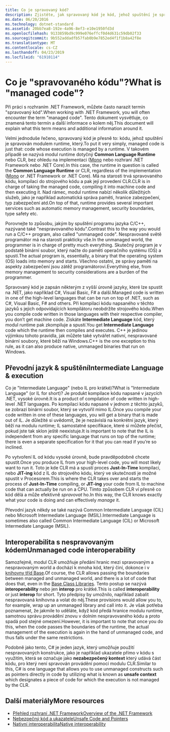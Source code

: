 ```yaml
---
title: Co je spravovaný kód?
description: Zjistěte, jak spravovaný kód je kód, jehož spuštění je spravován modulem runtime, Common Language Runtime (CLR).
ms.date: 06/20/2016
ms.technology: dotnet-standard
ms.assetid: 20bb7ea8-192e-4a96-8ef3-e10e1950fd3d
ms.openlocfilehash: 9133859bd9c999e076effcf0d4d631c59db02f33
ms.sourcegitcommit: 9b552addadfb57fab0b9e7852ed4f1f1b8a42f8e
ms.translationtype: MT
ms.contentlocale: cs-CZ
ms.lasthandoff: 04/23/2019
ms.locfileid: "61910114"
---
```

# <a name="what-is-managed-code"></a><span data-ttu-id="bd6cb-103">Co je "spravovaného kódu"?</span><span class="sxs-lookup"><span data-stu-id="bd6cb-103">What is "managed code"?</span></span>

<span data-ttu-id="bd6cb-104">Při práci s rozhraním .NET Framework, můžete často narazit termín "spravovaný kód".</span><span class="sxs-lookup"><span data-stu-id="bd6cb-104">When working with .NET Framework, you will often encounter the term "managed code".</span></span> <span data-ttu-id="bd6cb-105">Tento dokument vysvětluje, co znamená tento termín a další informace o kolem něj.</span><span class="sxs-lookup"><span data-stu-id="bd6cb-105">This document will explain what this term means and additional information around it.</span></span>

<span data-ttu-id="bd6cb-106">Velmi jednoduše řečeno, spravovaný kód je přesně to: kódu, jehož spuštění je spravován modulem runtime, který.</span><span class="sxs-lookup"><span data-stu-id="bd6cb-106">To put it very simply, managed code is just that: code whose execution is managed by a runtime.</span></span> <span data-ttu-id="bd6cb-107">V takovém případě se nazývá modul runtime dotyčný **Common Language Runtime** nebo CLR, bez ohledu na implementaci ([Mono](https://www.mono-project.com/) nebo rozhraní .NET Framework nebo .NET Core).</span><span class="sxs-lookup"><span data-stu-id="bd6cb-107">In this case, the runtime in question is called the **Common Language Runtime** or CLR, regardless of the implementation ([Mono](https://www.mono-project.com/) or .NET Framework or .NET Core).</span></span> <span data-ttu-id="bd6cb-108">Má na starosti trvá spravovaného kódu, kompilaci do strojového kódu a pak její provedení CLR.</span><span class="sxs-lookup"><span data-stu-id="bd6cb-108">CLR is in charge of taking the managed code, compiling it into machine code and then executing it.</span></span> <span data-ttu-id="bd6cb-109">Nad rámec, modul runtime nabízí několik důležitých služeb, jako je například automatická správa paměti, hranice zabezpečení, typ zabezpečení atd.</span><span class="sxs-lookup"><span data-stu-id="bd6cb-109">On top of that, runtime provides several important services such as automatic memory management, security boundaries, type safety etc.</span></span>

<span data-ttu-id="bd6cb-110">Porovnejte to způsobu, jakým by spuštění programu jazyka C/C++, nazývané také "nespravovaného kódu".</span><span class="sxs-lookup"><span data-stu-id="bd6cb-110">Contrast this to the way you would run a C/C++ program, also called "unmanaged code".</span></span> <span data-ttu-id="bd6cb-111">Nespravované světě programátor má na starosti prakticky vše.</span><span class="sxs-lookup"><span data-stu-id="bd6cb-111">In the unmanaged world, the programmer is in charge of pretty much everything.</span></span> <span data-ttu-id="bd6cb-112">Skutečný program je v podstatě binární soubor, který načte do paměti operačního systému (OS) a spustí.</span><span class="sxs-lookup"><span data-stu-id="bd6cb-112">The actual program is, essentially, a binary that the operating system (OS) loads into memory and starts.</span></span> <span data-ttu-id="bd6cb-113">Všechno ostatní, ze správy paměti na aspekty zabezpečení jsou zátěž programátorovi.</span><span class="sxs-lookup"><span data-stu-id="bd6cb-113">Everything else, from memory management to security considerations are a burden of the programmer.</span></span>

<span data-ttu-id="bd6cb-114">Spravovaný kód je zapsán některým z vyšší úrovně jazyky, které lze spustit na .NET, jako například C#, Visual Basic, F# a další.</span><span class="sxs-lookup"><span data-stu-id="bd6cb-114">Managed code is written in one of the high-level languages that can be run on top of .NET, such as C#, Visual Basic, F# and others.</span></span> <span data-ttu-id="bd6cb-115">Při kompilaci kódu napsaného v těchto jazyků s jejich odpovídajících kompilátoru neobdržíte strojového kódu.</span><span class="sxs-lookup"><span data-stu-id="bd6cb-115">When you compile code written in those languages with their respective compiler, you don’t get machine code.</span></span> <span data-ttu-id="bd6cb-116">Získáte **Intermediate Language** kód, který modul runtime pak zkompiluje a spustí.</span><span class="sxs-lookup"><span data-stu-id="bd6cb-116">You get **Intermediate Language** code which the runtime then compiles and executes.</span></span> <span data-ttu-id="bd6cb-117">C++ je jedinou výjimkou tohoto pravidla, jak můžete také vytvářet nativní, nespravované binární soubory, které běží na Windows.</span><span class="sxs-lookup"><span data-stu-id="bd6cb-117">C++ is the one exception to this rule, as it can also produce native, unmanaged binaries that run on Windows.</span></span>

## <a name="intermediate-language--execution"></a><span data-ttu-id="bd6cb-118">Převodní jazyk & spuštění</span><span class="sxs-lookup"><span data-stu-id="bd6cb-118">Intermediate Language & execution</span></span>

<span data-ttu-id="bd6cb-119">Co je "Intermediate Language" (nebo IL pro krátké)?</span><span class="sxs-lookup"><span data-stu-id="bd6cb-119">What is "Intermediate Language" (or IL for short)?</span></span> <span data-ttu-id="bd6cb-120">Je produkt kompilace kódu napsané v jazycích .NET, vysoké úrovně.</span><span class="sxs-lookup"><span data-stu-id="bd6cb-120">It is a product of compilation of code written in high-level .NET languages.</span></span> <span data-ttu-id="bd6cb-121">Po kompilaci kódu napsané v jednom z těchto jazyků, se zobrazí binární soubor, který se vytvořil mimo IL.</span><span class="sxs-lookup"><span data-stu-id="bd6cb-121">Once you compile your code written in one of these languages, you will get a binary that is made out of IL.</span></span> <span data-ttu-id="bd6cb-122">Je důležité si uvědomit, že je nezávislá na konkrétní jazyk, který běží na modulu runtime; IL samostatné specifikace, které si můžete přečíst, pokud jste tak sklon ještě neexistuje.</span><span class="sxs-lookup"><span data-stu-id="bd6cb-122">It is important to note that the IL is independent from any specific language that runs on top of the runtime; there is even a separate specification for it that you can read if you’re so inclined.</span></span>

<span data-ttu-id="bd6cb-123">Po vytvoření IL od kódu vysoké úrovně, bude pravděpodobně chcete spustit.</span><span class="sxs-lookup"><span data-stu-id="bd6cb-123">Once you produce IL from your high-level code, you will most likely want to run it.</span></span> <span data-ttu-id="bd6cb-124">Toto je kde CLR má a spustí proces **Just-In-Time** kompilaci, nebo **JIT-ing** kód z IL do strojového kódu, který ve skutečnosti je možné spustit v Procesorem.</span><span class="sxs-lookup"><span data-stu-id="bd6cb-124">This is where the CLR takes over and starts the process of **Just-In-Time** compiling, or **JIT-ing** your code from IL to machine code that can actually be run on a CPU.</span></span> <span data-ttu-id="bd6cb-125">Tímto způsobem CLR ví přesně co kód dělá a může efektivně _spravovat_ ho.</span><span class="sxs-lookup"><span data-stu-id="bd6cb-125">In this way, the CLR knows exactly what your code is doing and can effectively _manage_ it.</span></span>

<span data-ttu-id="bd6cb-126">Převodní jazyk někdy se také nazývá Common Intermediate Language (CIL) nebo Microsoft Intermediate Language (MSIL).</span><span class="sxs-lookup"><span data-stu-id="bd6cb-126">Intermediate Language is sometimes also called Common Intermediate Language (CIL) or Microsoft Intermediate Language (MSIL).</span></span>

## <a name="unmanaged-code-interoperability"></a><span data-ttu-id="bd6cb-127">Interoperabilita s nespravovaným kódem</span><span class="sxs-lookup"><span data-stu-id="bd6cb-127">Unmanaged code interoperability</span></span>

<span data-ttu-id="bd6cb-128">Samozřejmě, modul CLR umožňuje předání hranic mezi spravovaným a nespravovaným world a dochází k mnoha kód, který činí, dokonce i v [knihovny tříd Base](framework-libraries.md).</span><span class="sxs-lookup"><span data-stu-id="bd6cb-128">Of course, the CLR allows passing the boundaries between managed and unmanaged world, and there is a lot of code that does that, even in the [Base Class Libraries](framework-libraries.md).</span></span> <span data-ttu-id="bd6cb-129">Tento postup se nazývá **interoperability** nebo jen **interop** pro krátké.</span><span class="sxs-lookup"><span data-stu-id="bd6cb-129">This is called **interoperability** or just **interop** for short.</span></span> <span data-ttu-id="bd6cb-130">Tyto předpisy by umožnilo, například zabalit nespravovaná knihovna a volat do něj.</span><span class="sxs-lookup"><span data-stu-id="bd6cb-130">These provisions would allow you to, for example, wrap up an unmanaged library and call into it.</span></span> <span data-ttu-id="bd6cb-131">Je však potřeba poznamenat, že jakmile to uděláte, když kód předá hranice modulu runtime, samotnou správu provádění znovu v dolním nespravovaného kódu a proto spadá pod stejné omezení.</span><span class="sxs-lookup"><span data-stu-id="bd6cb-131">However, it is important to note that once you do this, when the code passes the boundaries of the runtime, the actual management of the execution is again in the hand of unmanaged code, and thus falls under the same restrictions.</span></span>

<span data-ttu-id="bd6cb-132">Podobně jako tento, C# je jeden jazyk, který umožňuje použití nespravovaných konstrukce, jako je například ukazatele přímo v kódu s využitím, která se označuje jako **nezabezpečený kontext** který udává část kódu, pro který není spravován provádění pomocí modulu CLR.</span><span class="sxs-lookup"><span data-stu-id="bd6cb-132">Similar to this, C# is one language that allows you to use unmanaged constructs such as pointers directly in code by utilizing what is known as **unsafe context** which designates a piece of code for which the execution is not managed by the CLR.</span></span>

## <a name="more-resources"></a><span data-ttu-id="bd6cb-133">Další materiály</span><span class="sxs-lookup"><span data-stu-id="bd6cb-133">More resources</span></span>

* [<span data-ttu-id="bd6cb-134">Přehled rozhraní .NET Framework</span><span class="sxs-lookup"><span data-stu-id="bd6cb-134">Overview of the .NET Framework</span></span>](../framework/get-started/overview.md)
* [<span data-ttu-id="bd6cb-135">Nebezpečný kód a ukazatele</span><span class="sxs-lookup"><span data-stu-id="bd6cb-135">Unsafe Code and Pointers</span></span>](../../docs/csharp/programming-guide/unsafe-code-pointers/index.md)
* [<span data-ttu-id="bd6cb-136">Nativní interoperabilita</span><span class="sxs-lookup"><span data-stu-id="bd6cb-136">Native interoperability</span></span>](./native-interop/index.md)
